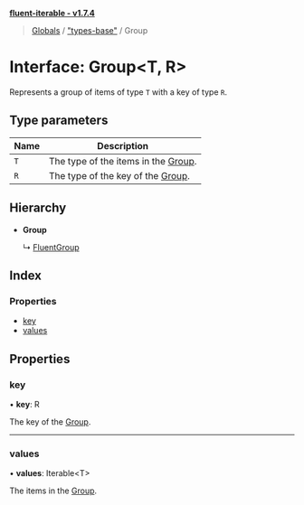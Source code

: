 **[fluent-iterable - v1.7.4](../README.md)**

> [Globals](../README.md) / ["types-base"](../modules/_types_base_.md) / Group

# Interface: Group\<T, R>

Represents a group of items of type `T` with a key of type `R`.

## Type parameters

Name | Description |
------ | ------ |
`T` | The type of the items in the [Group](_types_base_.group.md). |
`R` | The type of the key of the [Group](_types_base_.group.md).  |

## Hierarchy

* **Group**

  ↳ [FluentGroup](_types_.fluentgroup.md)

## Index

### Properties

* [key](_types_base_.group.md#key)
* [values](_types_base_.group.md#values)

## Properties

### key

•  **key**: R

The key of the [Group](_types_base_.group.md).

___

### values

•  **values**: Iterable\<T>

The items in the [Group](_types_base_.group.md).
